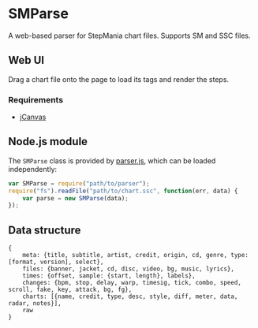 # SMParse

A web-based parser for StepMania chart files.  Supports SM and SSC files.

## Web UI

Drag a chart file onto the page to load its tags and render the steps.

### Requirements

* [jCanvas](http://projects.calebevans.me/jcanvas/)

## Node.js module

The `SMParse` class is provided by [parser.js](SMParse/res/js/parser.js), which can be loaded independently:

```js
var SMParse = require("path/to/parser");
require("fs").readFile("path/to/chart.ssc", function(err, data) {
    var parse = new SMParse(data);
});
```

## Data structure

```
{
    meta: {title, subtitle, artist, credit, origin, cd, genre, type: [format, version], select},
    files: {banner, jacket, cd, disc, video, bg, music, lyrics},
    times: {offset, sample: {start, length}, labels},
    changes: {bpm, stop, delay, warp, timesig, tick, combo, speed, scroll, fake, key, attack, bg, fg},
    charts: [{name, credit, type, desc, style, diff, meter, data, radar, notes}],
    raw
}
```
